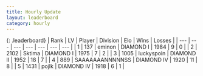 ```yaml
---
title: Hourly Update
layout: leaderboard
category: hourly
---
```


{: .leaderboard}
| Rank | LV | Player | Division | Elo | Wins | Losses |
| --- | --- | --- | --- | --- | --- | --- |
| <span data-change="-">1</span> | 137 | <span title="ID: 282716">eminon</span> | DIAMOND I | <span data-change="-">1984</span> | <span data-change="-">9</span> | <span data-change="-">0</span> |
| <span data-change="-1">2</span> | 2102 | <span title="ID: 353063">Sktima</span> | DIAMOND I | <span data-change="0">1975</span> | <span data-change="0">7</span> | <span data-change="0">2</span> |
| <span data-change="13">3</span> | 1005 | <span title="ID: 512212">luckyspoin</span> | DIAMOND II | <span data-change="77">1952</span> | <span data-change="10">18</span> | <span data-change="3">7</span> |
| <span data-change="2">4</span> | 889 | <span title="ID: 174294">SAAAAAAANNNNNSS</span> | DIAMOND IV | <span data-change="20">1920</span> | <span data-change="9">11</span> | <span data-change="6">8</span> |
| <span data-change="0">5</span> | 1431 | <span title="ID: 4783">pojlk</span> | DIAMOND IV | <span data-change="18">1918</span> | <span data-change="2">6</span> | <span data-change="0">1</span> |
